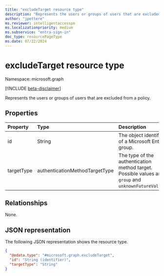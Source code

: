 ```yaml
---
title: "excludeTarget resource type"
description: "Represents the users or groups of users that are excluded from a policy."
author: "jpettere"
ms.reviewer: intelligentaccesspm
ms.localizationpriority: medium
ms.subservice: "entra-sign-in"
doc_type: resourcePageType
ms.date: 07/22/2024
---
```


# excludeTarget resource type

Namespace: microsoft.graph

[!INCLUDE [beta-disclaimer](../../includes/beta-disclaimer.md)]

Represents the users or groups of users that are excluded from a policy.

## Properties
|Property|Type|Description|
|:---|:---|:---|
|id|String|The object identifier of a Microsoft Entra group.|
|targetType|authenticationMethodTargetType|The type of the authentication method target. Possible values are: `group` and `unknownFutureValue`.|

## Relationships
None.

## JSON representation
The following JSON representation shows the resource type.
<!-- {
  "blockType": "resource",
  "@odata.type": "microsoft.graph.excludeTarget"
}
-->
``` json
{
  "@odata.type": "#microsoft.graph.excludeTarget",
  "id": "String (identifier)",
  "targetType": "String"
}
```
